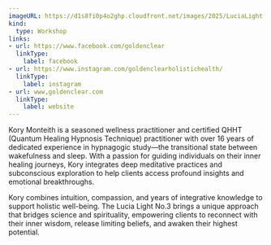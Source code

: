 ```yaml
---
imageURL: https://d1s8fi0p4o2ghp.cloudfront.net/images/2025/LuciaLight.jpg
kind:
  type: Workshop
links:
- url: https://www.facebook.com/goldenclear
  linkType:
    label: facebook
- url: https://www.instagram.com/goldenclearholistichealth/
  linkType:
    label: instagram
- url: www,goldenclear.com
  linkType:
    label: website
---
```

Kory Monteith is a seasoned wellness practitioner and certified QHHT (Quantum Healing Hypnosis Technique) practitioner with over 16 years of dedicated experience in hypnagogic study—the transitional state between wakefulness and sleep. With a passion for guiding individuals on their inner healing journeys, Kory integrates deep meditative practices and subconscious exploration to help clients access profound insights and emotional breakthroughs.

Kory combines intuition, compassion, and years of integrative knowledge to support holistic well-being. The Lucia Light No.3 brings a unique approach that bridges science and spirituality, empowering clients to reconnect with their inner wisdom, release limiting beliefs, and awaken their highest potential.

